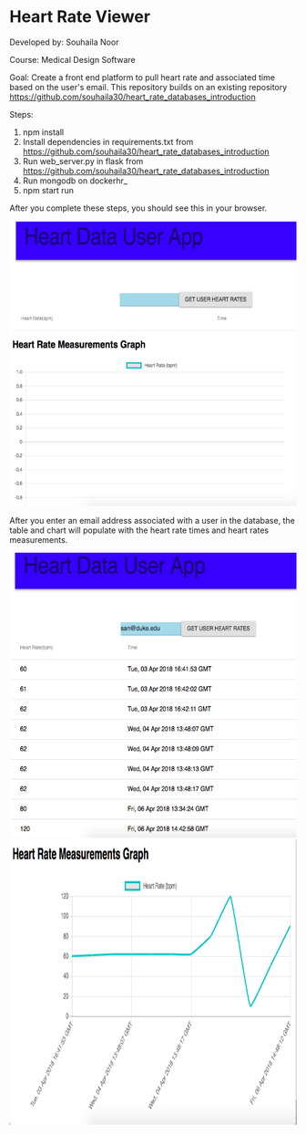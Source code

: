 # Heart Rate Viewer

Developed by: Souhaila Noor

Course: Medical Design Software

Goal: 
Create a front end platform to pull heart rate and associated time based on the user's email. 
This repository builds on an existing repository https://github.com/souhaila30/heart_rate_databases_introduction

Steps:
1. npm install
2. Install dependencies in requirements.txt from https://github.com/souhaila30/heart_rate_databases_introduction
3. Run web_server.py in flask from https://github.com/souhaila30/heart_rate_databases_introduction
4. Run mongodb on dockerhr_
5. npm start run

After you complete these steps, you should see this in your browser. 

<img src="hr_page.png" height="500px"/> 

After you enter an email address associated with a user in the database, the table and chart will populate with the heart rate times and heart rates measurements.

<img src="hr_table.png" height="500px"/> 

<img src="hr_chart.png" height="500px"/> 
